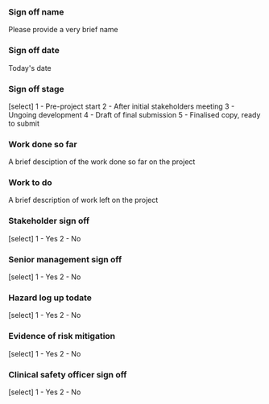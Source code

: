 ### Sign off name
Please provide a very brief name

### Sign off date
Today's date

### Sign off stage
[select]
1 - Pre-project start
2 - After initial stakeholders meeting
3 - Ungoing development
4 - Draft of final submission
5 - Finalised copy, ready to submit

### Work done so far
A brief desciption of the work done so far on the project

### Work to do
A brief description of work left on the project

### Stakeholder sign off
[select]
1 - Yes
2 - No

### Senior management sign off
[select]
1 - Yes
2 - No


### Hazard log up todate
[select]
1 - Yes
2 - No

### Evidence of risk mitigation
[select]
1 - Yes
2 - No

### Clinical safety officer sign off
[select]
1 - Yes
2 - No
